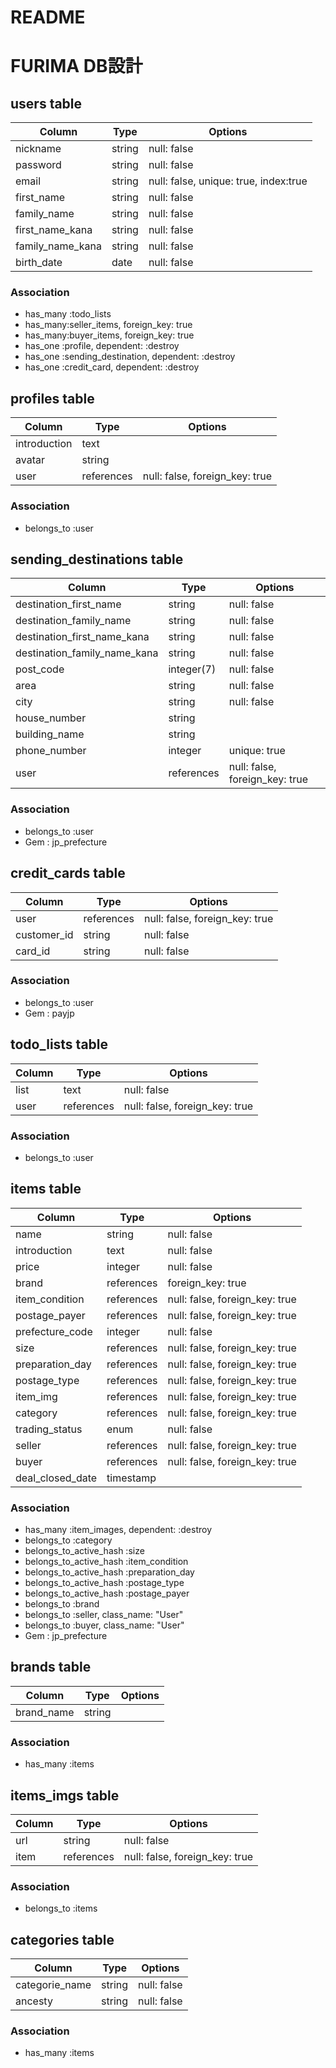 # README

# FURIMA DB設計
## users table
|Column|Type|Options|
|------|----|-------|
|nickname|string|null: false|
|password|string|null: false|
|email|string|null: false, unique: true, index:true|
|first_name|string|null: false|
|family_name|string|null: false|
|first_name_kana|string|null: false|
|family_name_kana|string|null: false|
|birth_date|date|null: false|
### Association
- has_many :todo_lists
- has_many:seller_items, foreign_key: true
- has_many:buyer_items, foreign_key: true
- has_one :profile, dependent: :destroy
- has_one :sending_destination, dependent: :destroy
- has_one :credit_card, dependent: :destroy

## profiles table
|Column|Type|Options|
|------|----|-------|
|introduction|text|
|avatar|string|
|user|references|null: false, foreign_key: true|
### Association
- belongs_to :user

## sending_destinations table
|Column|Type|Options|
|------|----|-------|
|destination_first_name|string|null: false|
|destination_family_name|string|null: false|
|destination_first_name_kana|string|null: false|
|destination_family_name_kana|string|null: false|
|post_code|integer(7)|null: false|
|area|string|null: false|
|city|string|null: false|
|house_number|string|
|building_name|string|
|phone_number|integer|unique: true|
|user|references|null: false, foreign_key: true|
### Association
- belongs_to :user
- Gem : jp_prefecture

## credit_cards table
|Column|Type|Options|
|------|----|-------|
|user|references|null: false, foreign_key: true|
|customer_id|string|null: false|
|card_id|string|null: false|
### Association
- belongs_to :user
- Gem : payjp

## todo_lists table
|Column|Type|Options|
|------|----|-------|
|list|text|null: false|
|user|references|null: false, foreign_key: true|
### Association
- belongs_to :user

## items table
|Column|Type|Options|
|------|----|-------|
|name|string|null: false|
|introduction|text|null: false|
|price|integer|null: false|
|brand|references|foreign_key: true|
|item_condition|references|null: false, foreign_key: true|
|postage_payer|references|null: false, foreign_key: true|
|prefecture_code|integer|null: false|
|size|references|null: false, foreign_key: true|
|preparation_day|references|null: false, foreign_key: true|
|postage_type|references|null: false, foreign_key: true|
|item_img|references|null: false, foreign_key: true|
|category|references|null: false, foreign_key: true|
|trading_status|enum|null: false|
|seller|references|null: false, foreign_key: true|
|buyer|references|null: false, foreign_key: true|
|deal_closed_date|timestamp|
### Association
- has_many :item_images, dependent: :destroy
- belongs_to :category
- belongs_to_active_hash :size
- belongs_to_active_hash :item_condition
- belongs_to_active_hash :preparation_day
- belongs_to_active_hash :postage_type
- belongs_to_active_hash :postage_payer
- belongs_to :brand
- belongs_to :seller, class_name: "User"
- belongs_to :buyer, class_name: "User"
- Gem : jp_prefecture

## brands table
|Column|Type|Options|
|------|----|-------|
|brand_name|string|
### Association
- has_many :items

## items_imgs table
|Column|Type|Options|
|------|----|-------|
|url|string|null: false|
|item|references|null: false, foreign_key: true|
### Association
- belongs_to :items

## categories table
|Column|Type|Options|
|------|----|-------|
|categorie_name|string|null: false|
|ancesty|string|null: false|
### Association
- has_many :items